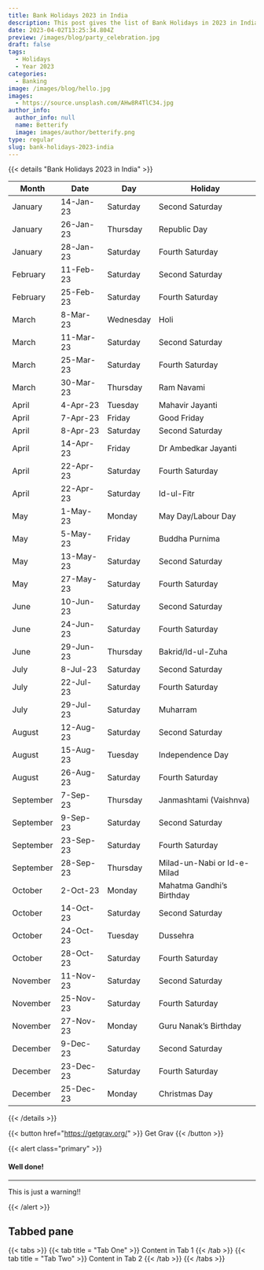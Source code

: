 ```yaml
---
title: Bank Holidays 2023 in India
description: This post gives the list of Bank Holidays in 2023 in India.
date: 2023-04-02T13:25:34.804Z
preview: /images/blog/party_celebration.jpg
draft: false
tags:
  - Holidays
  - Year 2023
categories:
  - Banking
image: /images/blog/hello.jpg
images:
  - https://source.unsplash.com/AHw8R4TlC34.jpg
author_info:
  author_info: null
  name: Betterify
  image: images/author/betterify.png
type: regular
slug: bank-holidays-2023-india
---
```


{{< details "<marker>Bank Holidays 2023 in India</marker>" >}}

Month     | Date      | Day       | Holiday                    
--------- | --------- | --------- | ---------------------------
January   | 14-Jan-23 | Saturday  | Second Saturday            
January   | 26-Jan-23 | Thursday  | Republic Day               
January   | 28-Jan-23 | Saturday  | Fourth Saturday            
February  | 11-Feb-23 | Saturday  | Second Saturday            
February  | 25-Feb-23 | Saturday  | Fourth Saturday            
March     | 8-Mar-23  | Wednesday | Holi                       
March     | 11-Mar-23 | Saturday  | Second Saturday            
March     | 25-Mar-23 | Saturday  | Fourth Saturday            
March     | 30-Mar-23 | Thursday  | Ram Navami                 
April     | 4-Apr-23  | Tuesday   | Mahavir Jayanti            
April     | 7-Apr-23  | Friday    | Good Friday                
April     | 8-Apr-23  | Saturday  | Second Saturday            
April     | 14-Apr-23 | Friday    | Dr Ambedkar Jayanti        
April     | 22-Apr-23 | Saturday  | Fourth Saturday            
April     | 22-Apr-23 | Saturday  | Id-ul-Fitr                 
May       | 1-May-23  | Monday    | May Day/Labour Day         
May       | 5-May-23  | Friday    | Buddha Purnima             
May       | 13-May-23 | Saturday  | Second Saturday            
May       | 27-May-23 | Saturday  | Fourth Saturday            
June      | 10-Jun-23 | Saturday  | Second Saturday            
June      | 24-Jun-23 | Saturday  | Fourth Saturday            
June      | 29-Jun-23 | Thursday  | Bakrid/Id-ul-Zuha          
July      | 8-Jul-23  | Saturday  | Second Saturday            
July      | 22-Jul-23 | Saturday  | Fourth Saturday            
July      | 29-Jul-23 | Saturday  | Muharram                   
August    | 12-Aug-23 | Saturday  | Second Saturday            
August    | 15-Aug-23 | Tuesday   | Independence Day           
August    | 26-Aug-23 | Saturday  | Fourth Saturday            
September | 7-Sep-23  | Thursday  | Janmashtami (Vaishnva)     
September | 9-Sep-23  | Saturday  | Second Saturday            
September | 23-Sep-23 | Saturday  | Fourth Saturday            
September | 28-Sep-23 | Thursday  | Milad-un-Nabi or Id-e-Milad
October   | 2-Oct-23  | Monday    | Mahatma Gandhi’s Birthday  
October   | 14-Oct-23 | Saturday  | Second Saturday            
October   | 24-Oct-23 | Tuesday   | Dussehra                   
October   | 28-Oct-23 | Saturday  | Fourth Saturday            
November  | 11-Nov-23 | Saturday  | Second Saturday            
November  | 25-Nov-23 | Saturday  | Fourth Saturday            
November  | 27-Nov-23 | Monday    | Guru Nanak’s Birthday      
December  | 9-Dec-23  | Saturday  | Second Saturday            
December  | 23-Dec-23 | Saturday  | Fourth Saturday            
December  | 25-Dec-23 | Monday    | Christmas Day              
{{< /details >}}

{{< button href="https://getgrav.org/" >}}
Get Grav <i class="las la-arrow-right"></i>
{{< /button >}}

<style>
  .btn {
    border: 1px solid #007aff;
    margin-bottom: 25px;
  }
</style>

{{< alert class="primary" >}}
<h4 class="alert-heading">Well done!</h4>
<hr>
<p>This is just a warning!!</p>
{{< /alert >}}

## Tabbed pane

{{< tabs >}}
    {{< tab title = "Tab One" >}}
Content in Tab 1
    {{< /tab >}}
    {{< tab title = "Tab Two" >}}
Content in Tab 2
    {{< /tab >}}
{{< /tabs >}}